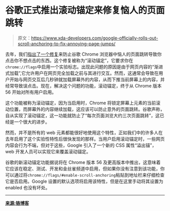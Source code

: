 # 谷歌正式推出滚动锚定来修复恼人的页面跳转

> 原文：<https://www.xda-developers.com/google-officially-rolls-out-scroll-anchoring-to-fix-annoying-page-jumps/>

去年，我们[指出了一个修复](https://www.xda-developers.com/psa-enable-scroll-anchoring-in-google-chrome-to-prevent-annoying-page-jumps/)来防止谷歌 Chrome 浏览器中恼人的页面跳转导致你点击你不想点击的东西。这个修复被称为“滚动锚定”，它要求你在`chrome://flags`中启用一个实验标志。出现此问题的原因是由于网页内容的“渐进式加载”,它允许用户在网页完全加载之前与其进行交互。然而，这通常会导致在用户开始与网页交互后几秒钟就加载屏幕外的内容，从而下推当前屏幕上的内容，并经常导致误点击。现在，解决这个问题的功能，滚动锚定，终于从 Chrome 版本 56 开始对所有用户启用。

这个功能被称为滚动锚定，因为当启用时，Chrome 将锁定屏幕上元素的当前滚动位置，而屏幕外的内容继续加载，这应该可以防止意外的页面跳转。谷歌声称，自从实现了滚动锚定，这一功能就防止了“每次页面浏览大约三次页面跳转”，这已经是一个很大的进步。

然而，并不是所有的 web 元素都能很好地使用这个特性，正如我们中的许多人在去年启用了这个实验性特性后很快发现的那样。当用户启用滚动锚定时，一些网页内容会行为不端，但对于这些，Google 引入了一个新的 CSS 属性“溢出锚”，web 开发人员可以实现它来覆盖滚动锚定。

谷歌的新滚动锚定功能据说将在 Chrome 版本 56 及更高版本中推出，这意味着它应该在稳定、测试、开发和金丝雀频道中启用，但如果你没有注意到该功能，你可以通过将`chrome://flags/#enable-scroll-anchoring`粘贴到地址栏来仔细检查它是否启用。Google 设置的默认选项将启用该特性，但是在这里手动将其设置为 enabled 也没有坏处。

* * *

[**来源:铬博客**](https://blog.chromium.org/2017/04/scroll-anchoring-for-web-developers.html)